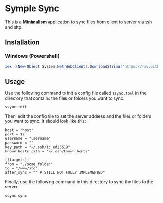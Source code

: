 # Symple Sync

This is a **Minimalism** application to sync files from client to server via ssh and sftp.


## Installation

### Windows (Powershell)
```Powershell
iex ((New-Object System.Net.WebClient).DownloadString('https://raw.githubusercontent.com/a-sLamT-M/SimpleSync/master/scripts/install.ps1'))
```

## Usage
Use the following command to init a config file called `ssync.toml` in the directory that contains the files or folders you want to sync.
```
ssync init
```

Then, edit the config file to set the server address and the files or folders you want to sync. It should look like this:
```
host = "host"
port = 22
username = "username"
password = ""
key_path = "~/.ssh/id_ed25519"
known_hosts_path = "~/.ssh/known_hosts"

[[targets]]
from = "./some_folder"
to = "/www/abc"
after_sync = "" # STILL NOT FULLY IMPLEMENTED"
```
Finally, use the following command in this directory to sync the files to the server.
```
ssync sync
```